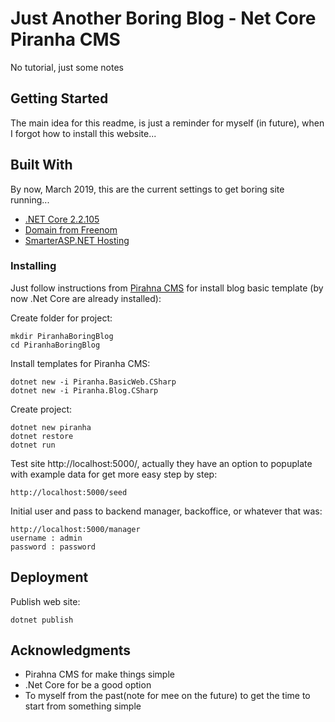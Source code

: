 # Just Another Boring Blog - Net Core Piranha CMS

No tutorial, just some notes

## Getting Started

The main idea for this readme, is just a reminder for myself (in future), when I forgot how to install this website...

## Built With

By now, March 2019, this are the current settings to get boring site running...

* [.NET Core 2.2.105](https://dotnet.microsoft.com/download)
* [Domain from Freenom](https://www.freenom.com/en/index.html?lang=en)
* [SmarterASP.NET Hosting](https://www.smarterasp.net/)

### Installing

Just follow instructions from [Pirahna CMS](http://piranhacms.org/) for install blog basic template (by now .Net Core are already installed):

Create folder for project:

```
mkdir PiranhaBoringBlog
cd PiranhaBoringBlog
```

Install templates for Piranha CMS:

```
dotnet new -i Piranha.BasicWeb.CSharp
dotnet new -i Piranha.Blog.CSharp
```

Create project:

```
dotnet new piranha
dotnet restore
dotnet run
```

Test site http://localhost:5000/, actually they have an option to popuplate with example data for get more easy step by step:
```
http://localhost:5000/seed
```
Initial user and pass to backend manager, backoffice, or whatever that was:
```
http://localhost:5000/manager
username : admin
password : password
```

## Deployment 

Publish web site:

```
dotnet publish
```

## Acknowledgments

* Pirahna CMS for make things simple
* .Net Core for be a good option
* To myself from the past(note for mee on the future) to get the time to start from something simple
